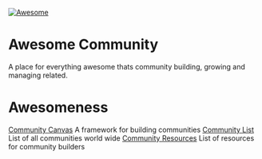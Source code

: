 [![Awesome](https://awesome.re/badge-flat.svg)](https://awesome.re)

# Awesome Community
A place for everything awesome thats community building, growing and managing related.

# Awesomeness
[Community Canvas](http://www.community-canvas.com/) A framework for building communities
[Community List](http://www.communitieslist.com/) List of all communities world wide
[Community Resources](http://www.resources.closeknit.co/) List of resources for community builders
